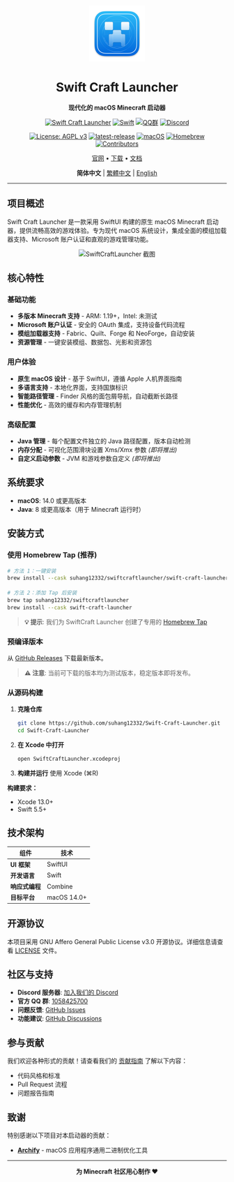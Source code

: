 <div align="center">
  <img src="SwiftCraftLauncher/Assets.xcassets/AppIcon.appiconset/mac512pt2x.png" alt="SwiftCraftLauncher" width="128" height="128">
  
  # Swift Craft Launcher
  
  **现代化的 macOS Minecraft 启动器**
  
  [![Swift Craft Launcher](https://img.shields.io/badge/Swift%20Craft%20Launcher-SCL-orange.svg)](https://github.com/suhang12332/Swift-Craft-Launcher)
  [![Swift](https://img.shields.io/badge/Swift-5.5+-red.svg)](https://swift.org/)
  [![QQ群](https://img.shields.io/badge/QQ%E7%BE%A4-1058425700-blue.svg)](https://qm.qq.com/cgi-bin/qm/qr?k=1058425700)
  [![Discord](https://img.shields.io/badge/Discord-加入服务器-7289da?logo=discord&logoColor=white)](https://discord.gg/FEUpgwdF)
  
  [![License: AGPL v3](https://img.shields.io/badge/License-AGPL%20v3-blue.svg)](https://www.gnu.org/licenses/agpl-3.0)
  [![latest-release](https://img.shields.io/github/v/release/suhang12332/Swift-Craft-Launcher?label=latest-release)](https://github.com/suhang12332/Swift-Craft-Launcher/releases/latest)
  [![macOS](https://img.shields.io/badge/macOS-14.0+-blue.svg)](https://developer.apple.com/macos/)
  [![Homebrew](https://img.shields.io/badge/Homebrew-available-green.svg)](https://formulae.brew.sh/cask/swiftcraft-launcher)
  [![Contributors](https://img.shields.io/github/contributors/suhang12332/Swift-Craft-Launcher?color=ee8449&style=flat-square)](https://github.com/suhang12332/Swift-Craft-Launcher/graphs/contributors)
  
  [官网](https://suhang12332.github.io/swift-craft-launcher-web.github.io/) • [下载](https://github.com/suhang12332/Swift-Craft-Launcher/releases/latest) • [文档](https://imreak.github.io)
  
  **简体中文** | [繁體中文](doc/README_zh-TW.md) | [English](doc/README_en.md)
</div>

---

## 项目概述

Swift Craft Launcher 是一款采用 SwiftUI 构建的原生 macOS Minecraft 启动器，提供流畅高效的游戏体验。专为现代 macOS 系统设计，集成全面的模组加载器支持、Microsoft 账户认证和直观的游戏管理功能。

<div align="center">
  <img src="https://s2.loli.net/2025/08/12/pTPxSJh1bCzmGKo.png" alt="SwiftCraftLauncher 截图" width="800">
</div>

## 核心特性

### 基础功能
- **多版本 Minecraft 支持** - ARM: 1.19+，Intel: 未测试
- **Microsoft 账户认证** - 安全的 OAuth 集成，支持设备代码流程
- **模组加载器支持** - Fabric、Quilt、Forge 和 NeoForge，自动安装
- **资源管理** - 一键安装模组、数据包、光影和资源包

### 用户体验
- **原生 macOS 设计** - 基于 SwiftUI，遵循 Apple 人机界面指南
- **多语言支持** - 本地化界面，支持国旗标识
- **智能路径管理** - Finder 风格的面包屑导航，自动截断长路径
- **性能优化** - 高效的缓存和内存管理机制

### 高级配置
- **Java 管理** - 每个配置文件独立的 Java 路径配置，版本自动检测
- **内存分配** - 可视化范围滑块设置 Xms/Xmx 参数 *(即将推出)*
- **自定义启动参数** - JVM 和游戏参数自定义 *(即将推出)*

## 系统要求

- **macOS**: 14.0 或更高版本
- **Java**: 8 或更高版本（用于 Minecraft 运行时）

## 安装方式

### 使用 Homebrew Tap (推荐)
```bash
# 方法 1：一键安装
brew install --cask suhang12332/swiftcraftlauncher/swift-craft-launcher

# 方法 2：添加 Tap 后安装
brew tap suhang12332/swiftcraftlauncher
brew install --cask swift-craft-launcher
```

> **💡 提示**: 我们为 SwiftCraft Launcher 创建了专用的 [Homebrew Tap](https://github.com/suhang12332/homebrew-swiftcraftlauncher)

### 预编译版本
从 [GitHub Releases](https://github.com/suhang12332/Swift-Craft-Launcher/releases/latest) 下载最新版本。

> **⚠️ 注意**: 当前可下载的版本均为测试版本，稳定版本即将发布。

### 从源码构建
1. **克隆仓库**
   ```bash
   git clone https://github.com/suhang12332/Swift-Craft-Launcher.git
   cd Swift-Craft-Launcher
   ```

2. **在 Xcode 中打开**
   ```bash
   open SwiftCraftLauncher.xcodeproj
   ```

3. **构建并运行** 使用 Xcode (⌘R)

**构建要求：**
- Xcode 13.0+
- Swift 5.5+

## 技术架构

| 组件 | 技术 |
|------|------|
| **UI 框架** | SwiftUI |
| **开发语言** | Swift |
| **响应式编程** | Combine |
| **目标平台** | macOS 14.0+ |

## 开源协议

本项目采用 GNU Affero General Public License v3.0 开源协议。详细信息请查看 [LICENSE](LICENSE) 文件。

## 社区与支持

- **Discord 服务器**: [加入我们的 Discord](https://discord.gg/FEUpgwdF)
- **官方 QQ 群**: [1058425700](https://qm.qq.com/cgi-bin/qm/qr?k=1058425700)
- **问题反馈**: [GitHub Issues](https://github.com/suhang12332/Swift-Craft-Launcher/issues)
- **功能建议**: [GitHub Discussions](https://github.com/suhang12332/Swift-Craft-Launcher/discussions)

## 参与贡献

我们欢迎各种形式的贡献！请查看我们的 [贡献指南](CONTRIBUTING.md) 了解以下内容：
- 代码风格和标准
- Pull Request 流程
- 问题报告指南

## 致谢

特别感谢以下项目对本启动器的贡献：

- **[Archify](https://github.com/Oct4Pie/archify)** - macOS 应用程序通用二进制优化工具

---

<div align="center">
  <strong>为 Minecraft 社区用心制作 ❤️</strong>
</div>
